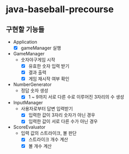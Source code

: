 # java-baseball-precourse

## 구현할 기능들
- Application
    - [X] gameManager 실행
- GameManager
    - 숫자야구게임 시작
        - [X] 유효한 숫자 입력 받기
        - [X] 결과 출력
        - [X] 게임 재시작 여부 확인
- NumberGenerator
    - 정답 숫자 생성
        - [X] 1 ~ 9까지 서로 다른 수로 이루어진 3자리의 수 생성
- InputManager
    - 사용자로부터 답변 입력받기
        - [X] 입력한 값이 3자리 숫자가 아닌 경우
        - [X] 입력한 값이 서로 다른 수가 아닌 경우
- ScoreEvaluator
    - 입력 값의 스트라이크, 볼 판단
        - [X] 스트라이크 개수 계산
        - [X] 볼 개수 계산
